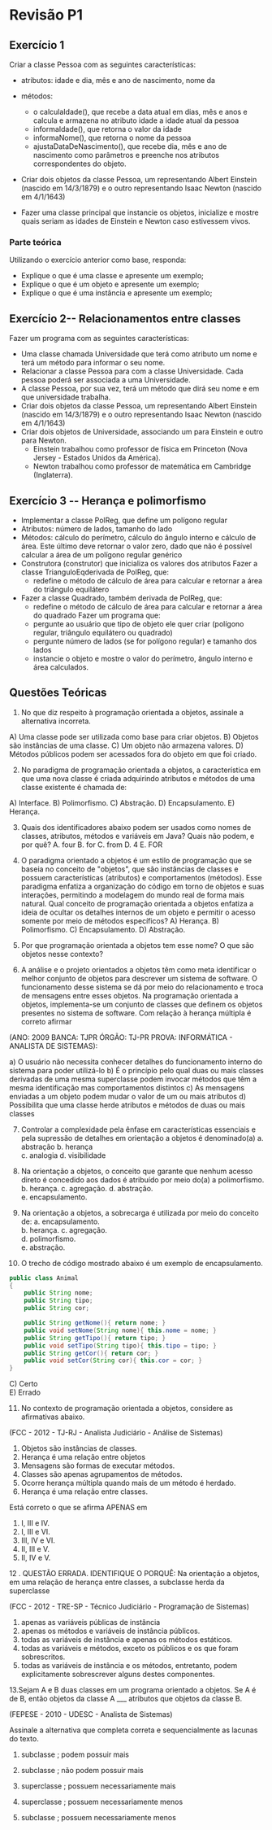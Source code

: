 
# Revisão P1
 
## Exercício 1

Criar a classe Pessoa com as seguintes características: 

 -  atributos: idade e dia, mês e ano de nascimento, nome da
 - métodos: 
	 - o calculaIdade(), que recebe a data atual em dias, mês e anos e calcula e armazena no atributo idade a idade atual da pessoa
	 - informaIdade(), que retorna o valor da idade 
	 - informaNome(), que retorna o nome da pessoa 
	 - ajustaDataDeNascimento(), que recebe dia, mês e ano de nascimento como parâmetros e preenche nos atributos correspondentes do objeto. 
	 
 - Criar dois objetos da classe Pessoa, um representando Albert Einstein (nascido em 14/3/1879) e o outro representando Isaac Newton (nascido em 4/1/1643) 
 - Fazer uma classe principal que instancie os objetos, inicialize e mostre quais seriam as idades de Einstein e Newton caso estivessem vivos.

### Parte teórica 
Utilizando o exercício anterior como base, responda: 

 - Explique o que é uma classe e apresente um exemplo;
 - Explique o que é um objeto e apresente um exemplo;
 - Explique o que é uma instância e apresente um exemplo;

 ## Exercício 2-- Relacionamentos entre classes
 Fazer um programa com as seguintes características: 
 

 - Uma classe chamada Universidade que terá como atributo um nome e terá um método para informar o seu nome. 
 - Relacionar a classe Pessoa para com a classe Universidade. Cada pessoa poderá ser associada a uma Universidade. 
 - A classe Pessoa, por sua vez, terá um método que dirá seu nome e em que universidade trabalha.
 - Criar dois objetos da classe Pessoa, um representando Albert Einstein (nascido em 14/3/1879) e o outro representando Isaac Newton (nascido em 4/1/1643) 
 - Criar dois objetos de Universidade, associando um para Einstein e outro para Newton. 
	 - Einstein trabalhou como professor de física em Princeton (Nova Jersey - Estados Unidos da América). 
	 -  Newton trabalhou como professor de matemática em Cambridge (Inglaterra).
 
 ## Exercício 3 -- Herança e polimorfismo

 - Implementar a classe PolReg, que define um polígono regular 
 -  Atributos: número de lados, tamanho do lado 
 - Métodos: cálculo do perímetro, cálculo do ângulo interno e cálculo de área. Este último deve retornar o valor zero, dado que não é possível calcular a área de um polígono regular genérico 
 - Construtora (construtor) que inicializa os valores dos atributos Fazer a classe TrianguloEqderivada de PolReg, que: 
	 - redefine o método de cálculo de área para calcular e retornar a área do triângulo equilátero
- Fazer a classe Quadrado, também derivada de PolReg, que: 
	-  redefine o método de cálculo de área para calcular e retornar a área do quadrado Fazer um programa que: 
	-  pergunte ao usuário que tipo de objeto ele quer criar (polígono regular, triângulo equilátero ou quadrado) 
	- pergunte número de lados (se for polígono regular) e tamanho dos lados 
	-  instancie o objeto e mostre o valor do perímetro, ângulo interno e área calculados.


## Questões Teóricas

 1. No que diz respeito à programação orientada a objetos, assinale a alternativa incorreta.


A) Uma classe pode ser utilizada como base para criar objetos.
B) Objetos são instâncias de uma classe.
C) Um objeto não armazena valores.
D) Métodos públicos podem ser acessados fora do objeto em que foi criado.

2. No paradigma de programação orientada a objetos, a característica em que uma nova classe é criada adquirindo atributos e métodos de uma classe existente é chamada de:

A) Interface.
B) Polimorfismo.
C) Abstração.
D) Encapsulamento.
E) Herança.

3.  Quais dos identificadores abaixo podem ser usados como nomes de classes, atributos, métodos e variáveis em Java? Quais não podem, e por quê? 
A. four 
B. for
C. from 
D. 4 
E. FOR

4. O paradigma orientado a objetos é um estilo de programação que se baseia no conceito de "objetos", que são instâncias de classes e possuem características (atributos) e comportamentos (métodos). Esse paradigma enfatiza a organização do código em torno de objetos e suas interações, permitindo a modelagem do mundo real de forma mais natural. Qual conceito de programação orientada a objetos enfatiza a ideia de ocultar os detalhes internos de um objeto e permitir o acesso somente por meio de métodos específicos? 
 A) Herança. 
 B) Polimorfismo. 
 C) Encapsulamento. 
 D) Abstração.

5. Por que programação orientada a objetos tem esse nome? O que são objetos nesse contexto?
6.  A análise e o projeto orientados a objetos têm como meta identificar o melhor conjunto de objetos para descrever um sistema de software. O funcionamento desse sistema se dá por meio do relacionamento e troca de mensagens entre esses objetos. Na programação orientada a objetos, implementa-se um conjunto de classes que definem os objetos presentes no sistema de software. Com relação à herança múltipla é correto afirmar

(ANO: 2009 BANCA: TJPR ÓRGÃO: TJ-PR PROVA: INFORMÁTICA - ANALISTA DE SISTEMAS):


a)  O usuário não necessita conhecer detalhes do funcionamento interno do sistema para poder utilizá-lo
b)   É o princípio pelo qual duas ou mais classes derivadas de uma mesma superclasse podem invocar métodos que têm a mesma identificação mas comportamentos distintos
c) As mensagens enviadas a um  objeto podem mudar o valor de um ou mais atributos
d) Possibilita que uma   classe herde atributos e métodos de duas ou mais classes

7.  Controlar a complexidade pela ênfase em características essenciais e pela supressão de detalhes em orientação a objetos é denominado(a)
a. abstração
b. herança  
c.  analogia
d. visibilidade

8. Na orientação a objetos, o conceito que garante que nenhum acesso direto é concedido aos dados é atribuído por meio do(a)
a  polimorfismo.
b.  herança.
c.  agregação.
d.  abstração.  
e.  encapsulamento.

9.  Na orientação a objetos, a sobrecarga é utilizada por meio do conceito de:
a.  encapsulamento.  
b.  herança.
c.  agregação.  
d.  polimorfismo.  
e.  abstração. 

10.  O trecho de código mostrado abaixo é um exemplo de encapsulamento.
```java
public class Animal
{
    public String nome;
    public String tipo;
    public String cor;

    public String getNome(){ return nome; }
    public void setNome(String nome){ this.nome = nome; }
    public String getTipo(){ return tipo; }
    public void setTipo(String tipo){ this.tipo = tipo; }
    public String getCor(){ return cor; }
    public void setCor(String cor){ this.cor = cor; }
}
```

C) Certo  
E) Errado

11. No contexto de programação orientada a objetos, considere as afirmativas abaixo.

(FCC - 2012 - TJ-RJ - Analista Judiciário - Análise de Sistemas)

1.  Objetos são instâncias de classes.
2.  Herança é uma relação entre objetos
3.  Mensagens são formas de executar métodos.
4.  Classes são apenas agrupamentos de métodos.
5.  Ocorre herança múltipla quando mais de um  método é herdado.
6.  Herança é uma relação entre classes.
    
Está correto o que se afirma APENAS em

1.  I, III e IV.
2.  I, III e VI.
3.  III, IV e VI.
4.  II, III e V.
5.  II, IV e V.


12 . QUESTÃO ERRADA. IDENTIFIQUE O PORQUÊ: Na orientação a objetos, em uma relação de herança entre classes, a subclasse herda da superclasse

(FCC - 2012 - TRE-SP - Técnico Judiciário - Programação de Sistemas)

1.  apenas as variáveis públicas de  instância
2.  apenas os métodos e variáveis de  instância públicos.
3.  todas as variáveis de  instância e apenas os métodos estáticos.
4.  todas as variáveis e métodos, exceto os públicos e os que foram sobrescritos.
5.  todas as variáveis de  instância e os métodos, entretanto, podem explicitamente sobrescrever alguns destes componentes.



13.Sejam A e B duas classes em um programa orientado a objetos. Se A é  de B, então objetos da classe A  ___  atributos que objetos da classe B.

(FEPESE - 2010 - UDESC - Analista de Sistemas)

Assinale a alternativa que completa correta e sequencialmente as lacunas do texto.

1.  subclasse ; podem possuir mais
    
2.  subclasse ; não podem possuir mais
    
3.  superclasse ; possuem necessariamente mais
    
4.  superclasse ; possuem necessariamente menos
    
5.  subclasse ; possuem necessariamente menos
